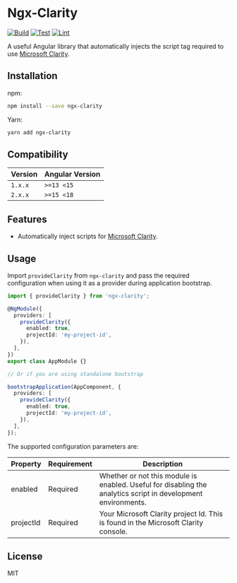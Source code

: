 # Ngx-Clarity

[![Build](https://github.com/jadengis/ngx-clarity/actions/workflows/test.yml/badge.svg)](https://github.com/jadengis/ngx-clarity/actions/workflows/test.yml)
[![Test](https://github.com/jadengis/ngx-clarity/actions/workflows/build.yml/badge.svg)](https://github.com/jadengis/ngx-clarity/actions/workflows/build.yml)
[![Lint](https://github.com/jadengis/ngx-clarity/actions/workflows/lint.yml/badge.svg)](https://github.com/jadengis/ngx-clarity/actions/workflows/lint.yml)

A useful Angular library that automatically injects the script tag required to use [Microsoft Clarity](https://clarity.microsoft.com/).

## Installation

npm:

```bash
npm install --save ngx-clarity
```

Yarn:

```bash
yarn add ngx-clarity
```

## Compatibility

| Version | Angular Version |
| ------- | --------------- |
| `1.x.x` | `>=13 <15`      |
| `2.x.x` | `>=15 <18`      |

## Features

- Automatically inject scripts for [Microsoft Clarity](https://clarity.microsoft.com/).

## Usage

Import `provideClarity` from `ngx-clarity` and pass the required configuration when using it as a provider during application bootstrap.

```typescript
import { provideClarity } from 'ngx-clarity';

@NgModule({
  providers: [
    provideClarity({
      enabled: true,
      projectId: 'my-project-id',
    }),
  ],
})
export class AppModule {}

// Or if you are using standalone bootstrap

bootstrapApplication(AppComponent, {
  providers: [
    provideClarity({
      enabled: true,
      projectId: 'my-project-id',
    }),
  ],
});
```

The supported configuration parameters are:

| Property  | Requirement | Description                                                                                                   |
| --------- | ----------- | ------------------------------------------------------------------------------------------------------------- |
| enabled   | Required    | Whether or not this module is enabled. Useful for disabling the analytics script in development environments. |
| projectId | Required    | Your Microsoft Clarity project Id. This is found in the Microsoft Clarity console.                            |

## License

MIT
